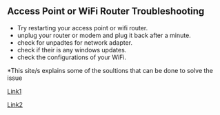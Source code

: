 ##  Access Point or WiFi Router Troubleshooting

- Try restarting your access point or wifi router.
- unplug your router or modem and plug it back after a minute.
- check for unpadtes for network adapter.
- check if their is any windows updates.
- check the configurations of your WiFi.

*This site/s explains some of the soultions that can be done to solve the issue

[Link1](https://support.microsoft.com/en-us/windows/fix-wi-fi-connection-issues-in-windows-9424a1f7-6a3b-65a6-4d78-7f07eee84d2c#WindowsVersion=Windows_10)

[Link2](https://kb.netgear.com/1110/How-do-I-troubleshoot-my-wireless-network)
